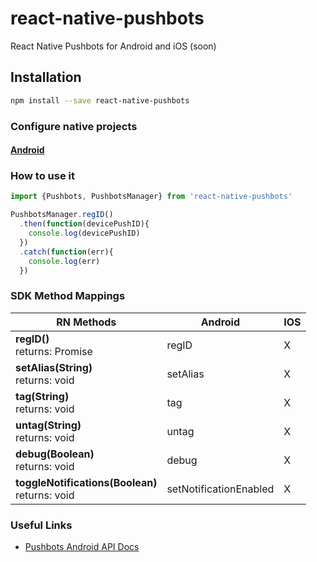 # react-native-pushbots
React Native Pushbots for Android and iOS (soon)

## Installation

```bash
npm install --save react-native-pushbots
```

### Configure native projects
#### [Android](https://github.com/CoericK/react-native-pushbots/tree/master/android/)

### How to use it
```javascript
import {Pushbots, PushbotsManager} from 'react-native-pushbots'

PushbotsManager.regID()
  .then(function(devicePushID){
    console.log(devicePushID)
  })
  .catch(function(err){
    console.log(err)
  })
```


### SDK Method Mappings

| RN Methods  | Android  | IOS  |
|---|---|---|
| **regID()** <br/> returns: Promise  |  regID |  X |
| **setAlias(String)** <br/> returns: void  |  setAlias |  X |
| **tag(String)** <br/> returns: void  |  tag |  X |
| **untag(String)** <br/> returns: void   |  untag |  X |
| **debug(Boolean)** <br/> returns: void   |  debug |  X |
| **toggleNotifications(Boolean)** <br/> returns: void   |  setNotificationEnabled |  X |


### Useful Links
- [Pushbots Android API Docs](https://pushbots.com/developer/docs/android-api-reference)
